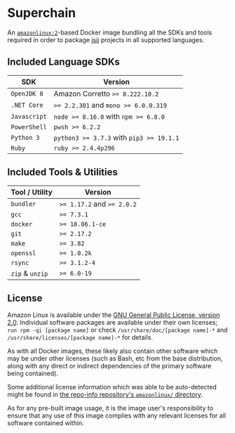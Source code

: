 # Superchain
An [`amazonlinux:2`][al2]-based Docker image bundling all the SDKs and tools
required in order to package [jsii] projects in all supported languages.

[al2]: https://hub.docker.com/_/amazonlinux
[jsii]: https://github.com/aws/jsii

## Included Language SDKs

SDK             | Version
----------------|-------------------------------------------
`OpenJDK 8`     | Amazon Corretto `>= 8.222.10.2`
`.NET Core`     | `>= 2.2.301` and `mono >= 6.0.0.319`
`Javascript`    | `node >= 8.16.0` with `npm >= 6.8.0`
`PowerShell`    | `pwsh >= 6.2.2`
`Python 3`      | `python3 >= 3.7.3` with `pip3 >= 19.1.1`
`Ruby`          | `ruby >= 2.4.4p296`

## Included Tools & Utilities

Tool / Utility | Version
---------------|-----------------
`bundler`      | `>= 1.17.2` and `>= 2.0.2`
`gcc`          | `>= 7.3.1`
`docker`       | `>= 18.06.1-ce`
`git`          | `>= 2.17.2`
`make`         | `>= 3.82`
`openssl`      | `>= 1.0.2k`
`rsync`        | `>= 3.1.2-4`
`zip` & `unzip`| `>= 6.0-19`

## License

Amazon Linux is available under the [GNU General Public License, version
2.0][gpl2.0]. Individual software packages are available under their own
licenses; `run rpm -qi [package name]` or check
`/usr/share/doc/[package name]-*` and `/usr/share/licenses/[package name]-*` for
details.

As with all Docker images, these likely also contain other software which may be
under other licenses (such as Bash, etc from the base distribution, along with
any direct or indirect dependencies of the primary software being contained).

Some additional license information which was able to be auto-detected might be
found in [the repo-info repository's `amazonlinux/` directory][repo-info-al2].

As for any pre-built image usage, it is the image user's responsibility to
ensure that any use of this image complies with any relevant licenses for all
software contained within.

[gpl2.0]: https://github.com/aws/amazon-linux-docker-images/blob/master/LICENSE
[repo-info-al2]: https://github.com/docker-library/repo-info/tree/master/repos/amazonlinux
